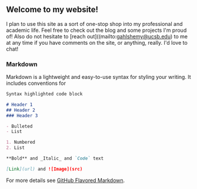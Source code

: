 ## Welcome to my website!
I plan to use this site as a sort of one-stop shop into my professional and academic life. Feel free to check out the blog and
some projects I'm proud of! Also do not hesitate to [reach out]((mailto:gahlshemy@ucsb.edu) to me at any time if you have comments on
the site, or anything, really. I'd love to chat! 

### Markdown

Markdown is a lightweight and easy-to-use syntax for styling your writing. It includes conventions for

```markdown
Syntax highlighted code block

# Header 1
## Header 2
### Header 3

- Bulleted
- List

1. Numbered
2. List

**Bold** and _Italic_ and `Code` text

[Link](url) and ![Image](src)
```

For more details see [GitHub Flavored Markdown](https://guides.github.com/features/mastering-markdown/).
